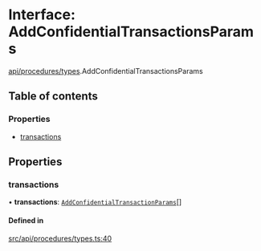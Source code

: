 # Interface: AddConfidentialTransactionsParams

[api/procedures/types](../wiki/api.procedures.types).AddConfidentialTransactionsParams

## Table of contents

### Properties

- [transactions](../wiki/api.procedures.types.AddConfidentialTransactionsParams#transactions)

## Properties

### transactions

• **transactions**: [`AddConfidentialTransactionParams`](../wiki/api.procedures.types.AddConfidentialTransactionParams)[]

#### Defined in

[src/api/procedures/types.ts:40](https://github.com/PolymeshAssociation/polymesh-private-sdk/blob/297c67ce/src/api/procedures/types.ts#L40)
